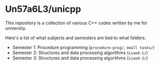 # Un57a6L3/unicpp
This repository is a collection of various C++ codes written by me for university.

Here's a list of what subjects and semesters are tied to what folders:
- Semester 1: Procedure programming (`procedure-prog/`, `small tasks/`)
- Semester 2: Structures and data processing algorithms (`siaod-1/`)
- Semester 3: Structures and data processing algorithms (`siaod-2/`)
